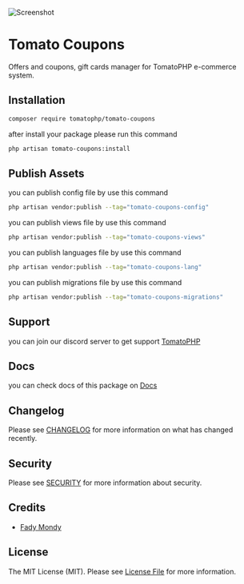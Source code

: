 ![Screenshot](https://github.com/tomatophp/tomato-coupons/blob/master/art/screenshot.png)

# Tomato Coupons

Offers and coupons, gift cards manager for TomatoPHP e-commerce system.

## Installation

```bash
composer require tomatophp/tomato-coupons
```

after install your package please run this command

```bash
php artisan tomato-coupons:install
```

## Publish Assets

you can publish config file by use this command

```bash
php artisan vendor:publish --tag="tomato-coupons-config"
```

you can publish views file by use this command

```bash
php artisan vendor:publish --tag="tomato-coupons-views"
```

you can publish languages file by use this command

```bash
php artisan vendor:publish --tag="tomato-coupons-lang"
```

you can publish migrations file by use this command

```bash
php artisan vendor:publish --tag="tomato-coupons-migrations"
```

## Support

you can join our discord server to get support [TomatoPHP](https://discord.gg/VZc8nBJ3ZU)

## Docs

you can check docs of this package on [Docs](https://docs.tomatophp.com/plugins/tomato-coupons)

## Changelog

Please see [CHANGELOG](CHANGELOG.md) for more information on what has changed recently.

## Security

Please see [SECURITY](SECURITY.md) for more information about security.

## Credits

- [Fady Mondy](mailto:info@3x1.io)

## License

The MIT License (MIT). Please see [License File](LICENSE.md) for more information.
